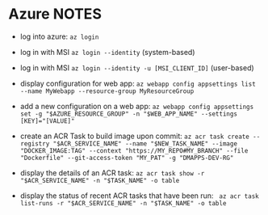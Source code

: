 # Azure NOTES

- log into azure: `az login`
- log in with MSI `az login --identity` (system-based)
- log in with MSI `az login --identity -u [MSI_CLIENT_ID]` (user-based)

- display configuration for web app:
```az webapp config appsettings list --name MyWebapp --resource-group MyResourceGroup```
- add a new configuration on a web app:
```az webapp config appsettings set -g "$AZURE_RESOURCE_GROUP" -n "$WEB_APP_NAME" --settings [KEY]="[VALUE]"```
- create an ACR Task to build image upon commit:
```az acr task create --registry "$ACR_SERVICE_NAME" --name "$NEW_TASK_NAME" --image "DOCKER_IMAGE:TAG" --context "https://MY_REPO#MY_BRANCH" --file "Dockerfile" --git-access-token "MY_PAT" -g "DMAPPS-DEV-RG"```
- display the details of an ACR task:
```az acr task show -r "$ACR_SERVICE_NAME" -n "$TASK_NAME" -o table```
- display the status of recent ACR tasks that have been run:
``` az acr task list-runs -r "$ACR_SERVICE_NAME" -n "$TASK_NAME" -o table```